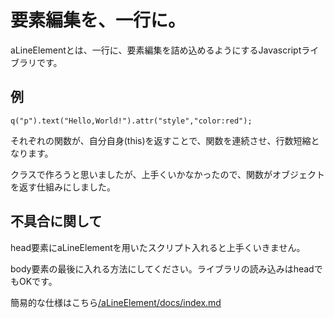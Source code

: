 # 要素編集を、一行に。

aLineElementとは、一行に、要素編集を詰め込めるようにするJavascriptライブラリです。

## 例
```
q("p").text("Hello,World!").attr("style","color:red");
```
それぞれの関数が、自分自身(this)を返すことで、関数を連続させ、行数短縮となります。

クラスで作ろうと思いましたが、上手くいかなかったので、関数がオブジェクトを返す仕組みにしました。
## 不具合に関して
head要素にaLineElementを用いたスクリプト入れると上手くいきません。

body要素の最後に入れる方法にしてください。ライブラリの読み込みはheadでもOKです。

簡易的な仕様はこちら[/aLineElement/docs/index.md](/aLineElement/docs/index.md)